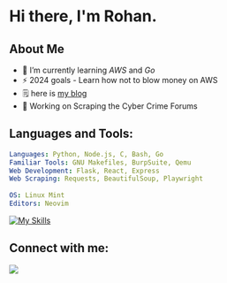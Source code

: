 
# Hi there, I'm Rohan.

## About Me 

- 🌱 I’m currently learning *AWS* and *Go*
- ⚡ 2024 goals - Learn how not to blow money on AWS
- 🗒️ here is [my blog](https://snowkluster.github.io/)
- 💾 Working on Scraping the Cyber Crime Forums 

## Languages and Tools:
```yaml
Languages: Python, Node.js, C, Bash, Go 
Familiar Tools: GNU Makefiles, BurpSuite, Qemu
Web Development: Flask, React, Express
Web Scraping: Requests, BeautifulSoup, Playwright 
  
OS: Linux Mint
Editors: Neovim
```
[![My Skills](https://skillicons.dev/icons?i=ts,express,fastapi,docker,nodejs,bash,c,linux,python,go,git)](https://skillicons.dev)


<h2 align="left">Connect with me:</h2>
<p align="left">
   <a href="https://www.linkedin.com/in/rohan-kaushik1/">
      <img src="https://skillicons.dev/icons?i=linkedin" />
   </a>
</p>

<!---
snow-kluster/snow-kluster is a ✨ special ✨ repository because its `README.md` (this file) appears on your GitHub profile.
You can click the Preview link to take a look at your changes.
--->
